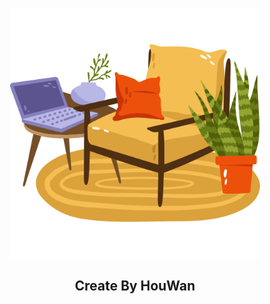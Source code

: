 
<p align="center">
  <img src="./image/armchair.png" width="400" alt="HouWan">
</p>

<h2 align="center">Create By HouWan</h2>


